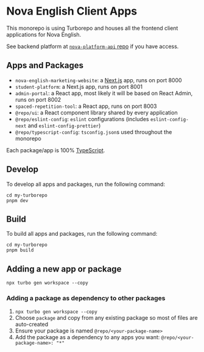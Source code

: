 # Nova English Client Apps

This monorepo is using Turborepo and houses all the frontend client applications for Nova English.

See backend platform at [`nova-platform-api` repo](https://github.com/neo-solutions-global/nova-platform-api) if you have access.

## Apps and Packages

- `nova-english-marketing-website`: a [Next.js](https://nextjs.org/) app, runs on port 8000
- `student-platform`: a Next.js app, runs on port 8001
- `admin-portal`: a React app, most likely it will be based on React Admin, runs on port 8002
- `spaced-repetition-tool`: a React app, runs on port 8003
- `@repo/ui`: a React component library shared by every application
- `@repo/eslint-config`: `eslint` configurations (includes `eslint-config-next` and `eslint-config-prettier`)
- `@repo/typescript-config`: `tsconfig.json`s used throughout the monorepo

Each package/app is 100% [TypeScript](https://www.typescriptlang.org/).


## Develop

To develop all apps and packages, run the following command:

```
cd my-turborepo
pnpm dev
```

## Build

To build all apps and packages, run the following command:

```
cd my-turborepo
pnpm build
```

## Adding a new app or package

`npx turbo gen workspace --copy`


### Adding a package as dependency to other packages

1. `npx turbo gen workspace --copy`
2. Choose `package` and copy from any existing package so most of files are auto-created
3. Ensure your package is named `@repo/<your-package-name>`
4. Add the package as a dependency to any apps you want: `@repo/<your-package-name>: "*"`

